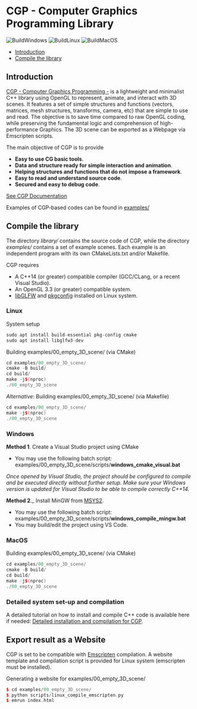 # CGP - Computer Graphics Programming Library

![BuildWindows](https://github.com/drohmer/CGP/actions/workflows/Windows.yml/badge.svg)
![BuildLinux](https://github.com/drohmer/CGP/actions/workflows/Linux.yml/badge.svg)
![BuildMacOS](https://github.com/drohmer/CGP/actions/workflows/MacOS.yml/badge.svg)

- [Introduction](#Introduction)
- [Compile the library](#Compilation)


<a name="Introduction"></a>

## Introduction

[CGP - Computer Graphics Programming -](https://imagecomputing.net/cgp/index.html) is a lightweight and minimalist C++ library using OpenGL to represent, animate, and interact with 3D scenes. 
It features a set of simple structures and functions (vectors, matrices, mesh structures, transforms, camera, etc) that are simple to use and read. The objective is to save time compared to raw OpenGL coding, while preserving the fundamental logic and comprehension of high-performance Graphics. The 3D scene can be exported as a Webpage via Emscripten scripts.

The main objective of CGP is to provide
* **Easy to use CG basic tools**. 
* **Data and structure ready for simple interaction and animation**. 
* **Helping structures and functions that do not impose a framework**.
* **Easy to read and understand source code**. 
* **Secured and easy to debug code**. 

[See CGP Documentation](https://imagecomputing.net/cgp/index.html)

Examples of CGP-based codes can be found in [examples/](examples/)

<a name="Compilation"></a>

## Compile the library

The directory _library/_ contains the source code of CGP, while the directory _examples/_ contains a set of example scenes.
Each example is an independent program with its own CMakeLists.txt and/or Makefile. 

CGP requires
* A C++14 (or greater) compatible compiler (GCC/CLang, or a recent Visual Studio).
* An OpenGL 3.3 (or greater) compatible system.
* [libGLFW](https://www.glfw.org/) and [pkgconfig](https://www.freedesktop.org/wiki/Software/pkg-config/) installed on Linux system.


### Linux

System setup

```c++
sudo apt install build-essential pkg-config cmake
sudo apt install libglfw3-dev
```

Building examples/00_empty_3D_scene/ (via CMake)
```c++
cd examples/00_empty_3D_scene/
cmake -B build/
cd build/
make -j$(nproc)
./00_empty_3D_scene
```

_Alternative_: Building examples/00_empty_3D_scene/ (via Makefile)
```c++
cd examples/00_empty_3D_scene/
make -j$(nproc)
./00_empty_3D_scene
```


### Windows

**Method 1**. Create a Visual Studio project using CMake
* You may use the following batch script: examples/00_empty_3D_scene/scripts/__windows_cmake_visual.bat__

_Once opened by Visual Studio, the project should be configured to compile and be executed directly without further setup. Make sure your Windows version is updated for Visual Studio to be able to compile correctly C++14._

**Method 2**._ Install MinGW from [MSYS2](https://www.msys2.org/). 
* You may use the following batch script: examples/00_empty_3D_scene/scripts/__windows_compile_mingw.bat__
* You may build/edit the project using VS Code.



### MacOS

Building examples/00_empty_3D_scene/ (via CMake)
```c++
cd examples/00_empty_3D_scene/
cmake -B build/
cd build/
make -j$(nproc)
./00_empty_3D_scene
```




### Detailed system set-up and compilation

A detailed tutorial on how to install and compile C++ code is available here if needed: [Detailed installation and compilation for CGP](https://imagecomputing.net/cgp/compilation).



## Export result as a Website

CGP is set to be compatible with [Emscripten](https://emscripten.org/) compilation. A website template and compilation script is provided for Linux system (emscripten must be installed).

Generating a website for examples/00_empty_3D_scene/
```c++
$ cd examples/00_empty_3D_scene/
$ python scripts/linux_compile_emscripten.py
$ emrun index.html
```